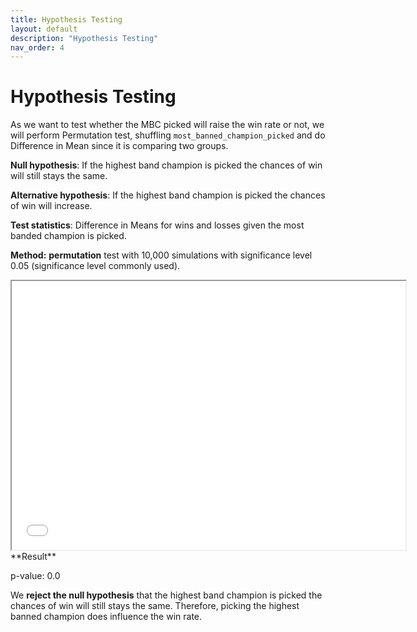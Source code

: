 ```yaml
---
title: Hypothesis Testing 
layout: default
description: "Hypothesis Testing"
nav_order: 4
---
```


# Hypothesis Testing

As we want to test whether the MBC picked will raise the win rate or not, we will perform Permutation test, shuffling `most_banned_champion_picked` and do Difference in Mean since it is comparing two groups.

**Null hypothesis**: If the highest band champion is picked the chances of win will still stays the same. 

**Alternative hypothesis**: If the highest band champion is picked the chances of win will increase.

**Test statistics**: Difference in Means for wins and losses given the most banded champion is picked.

**Method:**  **permutation** test with 10,000 simulations with significance level 0.05 (significance level commonly used).


<iframe src="diagram/hypothe-ditribution.html" width=630 height=430 frameBorder=50></iframe>
**Result**

p-value: 0.0

We **reject the null hypothesis** that the highest band champion is picked the chances of win will still stays the same.
Therefore, picking the highest banned champion does influence the win rate.





